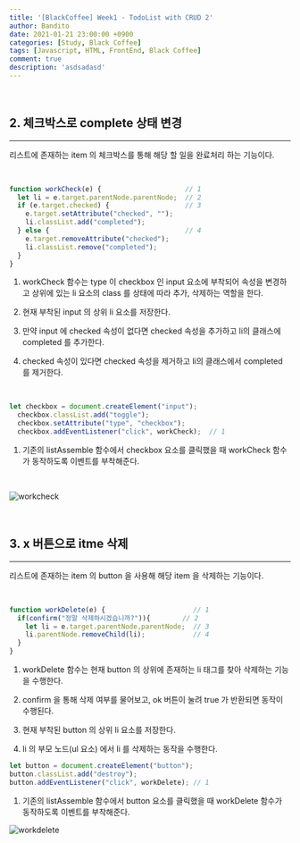 ```yaml
---
title: '[BlackCoffee] Week1 - TodoList with CRUD 2'
author: Bandito
date: 2021-01-21 23:00:00 +0900
categories: [Study, Black Coffee]
tags: [Javascript, HTML, FrontEnd, Black Coffee]
comment: true
description: 'asdsadasd'
---
```


<br/>

## 2. 체크박스로 complete 상태 변경  
***

<script src="https://gist.github.com/Suppplier/e3587d0f57ced32655748bf271fb3f4a.js"></script>

리스트에 존재하는 item 의 체크박스를 통해 해당 할 일을 완료처리 하는 기능이다.

<br/>

```javascript
function workCheck(e) {                     // 1 
  let li = e.target.parentNode.parentNode;  // 2
  if (e.target.checked) {                   // 3
    e.target.setAttribute("checked", "");
    li.classList.add("completed");  
  } else {                                  // 4
    e.target.removeAttribute("checked");
    li.classList.remove("completed");
  }
}
```

1. workCheck 함수는 type 이 checkbox 인 input 요소에 부착되어 속성을 변경하고 상위에 있는 li 요소의 class 를 상태에 따라 추가, 삭제하는 역할을 한다.

2. 현재 부착된 input 의 상위 li 요소를 저장한다.

3. 만약 input 에 checked 속성이 없다면 checked 속성을 추가하고 li의 클래스에 completed 를 추가한다.

4. checked 속성이 있다면 checked 속성을 제거하고 li의 클래스에서 completed 를 제거한다.

<br/>

```javascript
let checkbox = document.createElement("input");
  checkbox.classList.add("toggle");
  checkbox.setAttribute("type", "checkbox");
  checkbox.addEventListener("click", workCheck);  // 1
```

1. 기존의 listAssemble 함수에서 checkbox 요소를 클릭했을 때 workCheck 함수가 동작하도록 이벤트를 부착해준다. 

<br/>

![workcheck](https://drive.google.com/uc?export=view&id=1w9_ixLFOeQyJpdLkSaR-D76nxAuHQ3gC)


<br/>

## 3. x 버튼으로 itme 삭제   
***

<script src="https://gist.github.com/Suppplier/9cb8c981bb318147e3a7cada5816ab90.js"></script>

리스트에 존재하는 item 의 button 을 사용해 해당 item 을 삭제하는 기능이다.

<br/>

```javascript
function workDelete(e) {                      // 1
  if(confirm("정말 삭제하시겠습니까?")){        // 2
    let li = e.target.parentNode.parentNode;  // 3
    li.parentNode.removeChild(li);            // 4
  }
}
```

1. workDelete 함수는 현재 button 의 상위에 존재하는 li 태그를 찾아 삭제하는 기능을 수행한다.

2. confirm 을 통해 삭제 여부를 물어보고, ok 버튼이 눌려 true 가 반환되면 동작이 수행된다.

3. 현재 부착된 button 의 상위 li 요소를 저장한다.

4. li 의 부모 노드(ul 요소) 에서 li 를 삭제하는 동작을 수행한다.


```javascript
let button = document.createElement("button");
button.classList.add("destroy");
button.addEventListener("click", workDelete); // 1
```

1. 기존의 listAssemble 함수에서 button 요소를 클릭했을 때 workDelete 함수가 동작하도록 이벤트를 부착해준다. 

![workdelete](https://drive.google.com/uc?export=view&id=1z1stjgakZPuQgKDsmMkNcu1BScADwRwH)